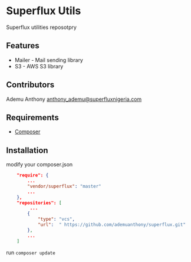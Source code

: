 Superflux Utils
=============
Superflux utilities reposotpry


Features
--------
* Mailer - Mail sending library
* S3 - AWS S3 library



Contributors
------------
Ademu Anthony <anthony_ademu@superfluxnigeria.com>


Requirements
------------
* [Composer](https://getcomposer.org/doc/00-intro.md#using-composer)



Installation
------------
modify your composer.json

```json
    "require": {
        ...
        "vendor/superflux": "master"
        ...
    },
    "repositories": [
         ...
        {
            "type": "vcs",
            "url":  " https://github.com/ademuanthony/superflux.git"
        },
        ...
    ]
```

run `composer update`












